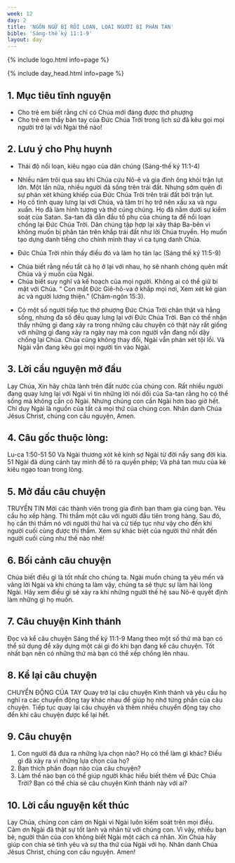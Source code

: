```yaml
---
week: 12
day: 2
title: 'NGÔN NGỮ BỊ RỐI LOẠN, LOÀI NGƯỜI BỊ PHÂN TÁN'
bible: 'Sáng-thế ký 11:1-9'
layout: day
---
```



{% include logo.html info=page %}

{% include day_head.html info=page %}

## 1. Mục tiêu tĩnh nguyện
- Cho trẻ em biết rằng chỉ có Chúa mới đáng được thờ phượng
- Cho trẻ em thấy bàn tay của Đức Chúa Trời trong lịch sử đã kêu gọi mọi người trở lại với Ngài thế nào!

## 2. Lưu ý cho Phụ huynh
* Thái độ nổi loạn, kiêu ngạo của dân chúng (Sáng-thế ký 11:1-4)
- Nhiều năm trôi qua sau khi Chúa cứu Nô-ê và gia đình ông khỏi trận lụt lớn. Một lần nữa, nhiều người đã sống trên trái đất. Nhưng sớm quên đi sự phán xét khủng khiếp của Đức Chúa Trời trên trái đất bởi trận lụt.
- Họ cố tình quay lưng lại với Chúa, và tâm trí họ trở nên xấu xa và ngu xuẩn. Họ đã làm hình tượng và thờ cúng chúng. Họ đã nằm dưới sự kiểm soát của Satan. Sa-tan đã dẫn đầu tổ phụ của chúng ta để nổi loạn chống lại Đức Chúa Trời. Dân chúng tập hợp lại xây tháp Ba-bên vì không muốn bị phân tán trên khắp trái đất như lời Chúa truyền. Họ muốn tạo dựng danh tiếng cho chính mình thay vì ca tụng danh Chúa.
* Đức Chúa Trời nhìn thấy điều đó và làm họ tản lạc (Sáng thế ký 11:5-9)
- Chúa biết rằng nếu tất cả họ ở lại với nhau, họ sẽ nhanh chóng quên mất Chúa và ý muốn của Ngài.
- Chúa biết suy nghĩ và kế hoạch của mọi người. Không ai có thể giữ bí mật với Chúa. “ Con mắt Đức Giê-hô-va ở khắp mọi nơi, Xem xét kẻ gian ác và người lương thiện.” (Châm-ngôn 15:3).
* Có một số người tiếp tục thờ phượng Đức Chúa Trời chân thật và hằng sống, nhưng đa số đều quay lưng lại với Đức Chúa Trời. Bạn có thể nhận thấy những gì đang xảy ra trong những câu chuyện có thật này rất giống với những gì đang xảy ra ngày nay mà con người vẫn đang nổi dậy chống lại Chúa. Chúa cũng không thay đổi, Ngài vẫn phán xét tội lỗi. Và Ngài vẫn đang kêu gọi mọi người tin vào Ngài.

## 3. Lời cầu nguyện mở đầu
 Lạy Chúa, Xin hãy chữa lành trên đất nước của chúng con. Rất nhiều người đang quay lưng lại với Ngài vì tin những lời nói dối của Sa-tan rằng họ có thể sống mà không cần có Ngài. Nhưng chúng con cần Ngài hơn bao giờ hết. Chỉ duy Ngài là nguồn của tất cả mọi thứ của chúng con. Nhân danh Chúa Jêsus Christ, chúng con cầu nguyện, Amen.

## 4. Câu gốc thuộc lòng:
Lu-ca 1:50-51
 50 Và Ngài thương xót kẻ kính sợ Ngài từ đời nầy sang đời kia. 51 Ngài đã dùng cánh tay mình để tỏ ra quyền phép; Và phá tan mưu của kẻ kiêu ngạo toan trong lòng.

## 5. Mở đầu câu chuyện
TRUYỀN TIN
Mời các thành viên trong gia đình bạn tham gia cùng bạn. Yêu cầu họ xếp hàng. Thì thầm một câu với người đầu tiên trong hàng. Sau đó, họ cần thì thầm nó với người thứ hai và cứ tiếp tục như vậy cho đến khi người cuối cùng được thì thầm. Xem sự khác biệt của người thứ nhất đến người cuối cùng như thế nào nhé!

## 6. Bối cảnh câu chuyện
Chúa biết điều gì là tốt nhất cho chúng ta. Ngài muốn chúng ta yêu mến và vâng lời Ngài và khi chúng ta làm vậy, chúng ta sẽ thực sự làm hài lòng Ngài. Hãy xem điều gì sẽ xảy ra khi những người thế hệ sau Nô-ê quyết định làm những gì họ muốn.

## 7. Câu chuyện Kinh thánh
Đọc và kể câu chuyện Sáng thế ký 11:1-9
Mang theo một số thứ mà bạn có thể sử dụng để xây dựng một cái gì đó khi bạn đang kể câu chuyện. Tốt nhất bạn nên có những thứ mà bạn có thể xếp chồng lên nhau.


## 8. Kể lại câu chuyện
CHUYỂN ĐỘNG CỦA TAY
Quay trở lại câu chuyện Kinh thánh và yêu cầu họ nghĩ ra các chuyển động tay khác nhau để giúp họ nhớ từng phần của câu chuyện. Tiếp tục quay lại câu chuyện và thêm nhiều chuyển động tay cho đến khi câu chuyện được kể lại hết.

## 9. Câu chuyện
 1. Con người đã đưa ra những lựa chọn nào? Họ có thể làm gì khác? Điều gì đã xảy ra vì những lựa chọn của họ?
2. Bạn thích phân đoạn nào của câu chuyện?
3. Làm thế nào bạn có thể giúp người khác hiểu biết thêm về Đức Chúa Trời? Bạn có thể chia sẻ câu chuyện Kinh thánh này với ai?

## 10. Lời cầu nguyện kết thúc
Lạy Chúa, chúng con cảm ơn Ngài vì Ngài luôn kiểm soát trên mọi điều. Cảm ơn Ngài đã thật sự tốt lành và nhân từ với chúng con. Vì vậy, nhiều bạn bè, người thân của con không biết Ngài một cách cá nhân. Xin Chúa hãy giúp con chia sẻ tình yêu và sự tha thứ của Ngài với họ. Nhân danh Chúa Jêsus Christ, chúng con cầu nguyện. Amen!